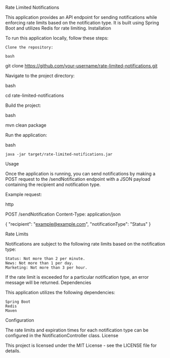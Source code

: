 Rate Limited Notifications

This application provides an API endpoint for sending notifications while enforcing rate limits based on the notification type. It is built using Spring Boot and utilizes Redis for rate limiting.
Installation

To run this application locally, follow these steps:

    Clone the repository:

    bash

git clone https://github.com/your-username/rate-limited-notifications.git

Navigate to the project directory:

bash

cd rate-limited-notifications

Build the project:

bash

mvn clean package

Run the application:

bash

    java -jar target/rate-limited-notifications.jar

Usage

Once the application is running, you can send notifications by making a POST request to the /sendNotification endpoint with a JSON payload containing the recipient and notification type.

Example request:

http

POST /sendNotification
Content-Type: application/json

{
"recipient": "example@example.com",
"notificationType": "Status"
}

Rate Limits

Notifications are subject to the following rate limits based on the notification type:

    Status: Not more than 2 per minute.
    News: Not more than 1 per day.
    Marketing: Not more than 3 per hour.

If the rate limit is exceeded for a particular notification type, an error message will be returned.
Dependencies

This application utilizes the following dependencies:

    Spring Boot
    Redis
    Maven

Configuration

The rate limits and expiration times for each notification type can be configured in the NotificationController class.
License

This project is licensed under the MIT License - see the LICENSE file for details.